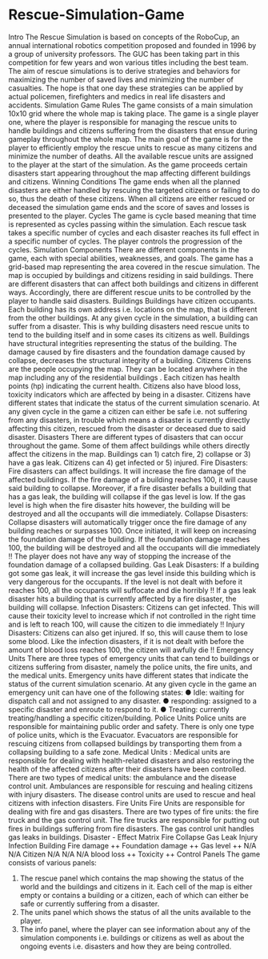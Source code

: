 # Rescue-Simulation-Game

Intro
The Rescue Simulation is based on concepts of the RoboCup, an annual international robotics
competition proposed and founded in 1996 by a group of university professors. The GUC has
been taking part in this competition for few years and won various titles including the best team.
The aim of rescue simulations is to derive strategies and behaviors for maximizing the number
of saved lives and minimizing the number of casualties. The hope is that one day these
strategies can be applied by actual policemen, firefighters and medics in real life disasters and
accidents.
Simulation Game Rules
The game consists of a main simulation 10x10 grid where the whole map is taking place.
The game is a single player one, where the player is responsible for managing the rescue units
to handle buildings and citizens suffering from the disasters that ensue during gameplay
throughout the whole map. The main goal of the game is for the player to efficiently employ the
rescue units to rescue as many citizens and minimize the number of deaths. All the available
rescue units are assigned to the player at the start of the simulation. As the game proceeds
certain disasters start appearing throughout the map affecting different buildings and citizens.
Winning Conditions
The game ends when all the planned disasters are either handled by rescuing the targeted
citizens or failing to do so, thus the death of these citizens. When all citizens are either rescued
or deceased the simulation game ends and the score of saves and losses is presented to the
player.
Cycles
The game is cycle based meaning that time is represented as cycles passing within the
simulation. Each rescue task takes a specific number of cycles and each disaster reaches its full
effect in a specific number of cycles. The player controls the progression of the cycles.
Simulation Components
There are different components in the game, each with special abilities, weaknesses, and goals.
The game has a grid-based map representing the area covered in the rescue simulation. The
map is occupied by buildings and citizens residing in said buildings. There are different
disasters that can affect both buildings and citizens in different ways. Accordingly, there are
different rescue units to be controlled by the player to handle said disasters.
Buildings
Buildings have citizen occupants. Each building has its own address i.e. locations on the map,
that is different from the other buildings. At any given cycle in the simulation, a building can
suffer from a disaster. This is why building disasters need rescue units to tend to the building
itself and in some cases its citizens as well. Buildings have structural integrities representing the
status of the building. The damage caused by fire disasters and the foundation damage caused
by collapse, decreases the structural integrity of a building.
Citizens
Citizens are the people occupying the map. They can be located anywhere in the map including
any of the residential buildings . Each citizen has health points (hp) indicating the current health.
Citizens also have blood loss, toxicity indicators which are affected by being in a disaster.
Citizens have different states that indicate the status of the current simulation scenario. At any
given cycle in the game a citizen can either be safe i.e. not suffering from any disasters, in
trouble which means a disaster is currently directly affecting this citizen, rescued from the
disaster or deceased due to said disaster.
Disasters
There are different types of disasters that can occur throughout the game. Some of them affect
buildings while others directly affect the citizens in the map. Buildings can 1) catch fire, 2)
collapse or 3) have a gas leak. Citizens can 4) get infected or 5) injured.
Fire Disasters:
Fire disasters can affect buildings. It will increase the fire damage of the affected buildings. If the
fire damage of a building reaches 100, it will cause said building to collapse. Moreover, if a fire
disaster befalls a building that has a gas leak, the building will collapse if the gas level is low. If
the gas level is high when the fire disaster hits however, the building will be destroyed and all
the occupants will die immediately.
Collapse Disasters:
Collapse disasters will automatically trigger once the fire damage of any building reaches or
surpasses 100. Once initiated, it will keep on increasing the foundation damage of the building.
If the foundation damage reaches 100, the building will be destroyed and all the occupants will
die immediately !! The player does not have any way of stopping the increase of the foundation
damage of a collapsed building.
Gas Leak Disasters:
If a building got some gas leak, it will increase the gas level inside this building which is very
dangerous for the occupants. If the level is not dealt with before it reaches 100, all the
occupants will suffocate and die horribly !! If a gas leak disaster hits a building that is currently
affected by a fire disaster, the building will collapse.
Infection Disasters:
Citizens can get infected. This will cause their toxicity level to increase which if not controlled in
the right time and is left to reach 100, will cause the citizen to die immediately !!
Injury Disasters:
Citizens can also get injured. If so, this will cause them to lose some blood. Like the infection
disasters, if it is not dealt with before the amount of blood loss reaches 100, the citizen will
awfully die !!
Emergency Units
There are three types of emergency units that can tend to buildings or citizens suffering from
disaster, namely the police units, the fire units, and the medical units.
Emergency units have different states that indicate the status of the current simulation scenario.
At any given cycle in the game an emergency unit can have one of the following states:
● Idle: waiting for dispatch call and not assigned to any disaster.
● responding: assigned to a specific disaster and enroute to respond to it.
● Treating: currently treating/handling a specific citizen/building.
Police Units
Police units are responsible for maintaining public order and safety.
There is only one type of police units, which is the Evacuator. Evacuators are responsible for
rescuing citizens from collapsed buildings by transporting them from a collapsing building to a
safe zone.
Medical Units :
Medical units are responsible for dealing with health-related disasters and also restoring the
health of the affected citizens after their disasters have been controlled.
There are two types of medical units: the ambulance and the disease control unit.
Ambulances are responsible for rescuing and healing citizens with injury disasters. The disease
control units are used to rescue and heal citizens with infection disasters.
Fire Units
Fire Units are responsible for dealing with fire and gas disasters.
There are two types of fire units: the fire truck and the gas control unit.
The fire trucks are responsible for putting out fires in buildings suffering from fire disasters. The
gas control unit handles gas leaks in buildings.
Disaster - Effect Matrix
Fire Collapse Gas Leak Injury Infection
Building Fire damage ++ Foundation
damage ++
Gas level ++ N/A N/A
Citizen N/A N/A N/A blood loss ++ Toxicity ++
Control Panels
The game consists of various panels:
1. The rescue panel which contains the map showing the status of the world and the
buildings and citizens in it. Each cell of the map is either empty or contains a building or
a citizen, each of which can either be safe or currently suffering from a disaster.
2. The units panel which shows the status of all the units available to the player.
3. The info panel, where the player can see information about any of the simulation
components i.e. buildings or citizens as well as about the ongoing events i.e. disasters
and how they are being controlled.
